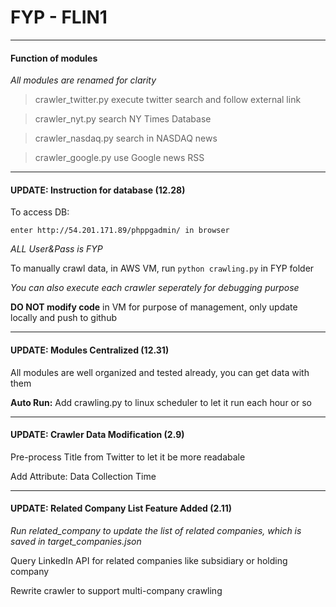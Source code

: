 # FYP - FLIN1
---
#### Function of modules

*All modules are renamed for clarity*

>crawler_twitter.py execute twitter search and follow external link

>crawler_nyt.py search NY Times Database

>crawler_nasdaq.py search in NASDAQ news

>crawler_google.py use Google news RSS

---
#### UPDATE: Instruction for database (12.28)

To access DB:

`enter http://54.201.171.89/phppgadmin/ in browser`

*ALL User&Pass is FYP*

To manually crawl data, in AWS VM, run
`python crawling.py`
in FYP folder

*You can also execute each crawler seperately for debugging purpose*

**DO NOT modify code** in VM for purpose of management, only update locally and push to github

---
#### UPDATE: Modules Centralized (12.31)

All modules are well organized and tested already, you can get data with them

**Auto Run:** Add crawling.py to linux scheduler to let it run each hour or so

---
#### UPDATE: Crawler Data Modification (2.9)

Pre-process Title from Twitter to let it be more readabale

Add Attribute: Data Collection Time

---
#### UPDATE: Related Company List Feature Added (2.11)

*Run related_company to update the list of related companies, which is saved in target_companies.json*

Query LinkedIn API for related companies like subsidiary or holding company

Rewrite crawler to support multi-company crawling